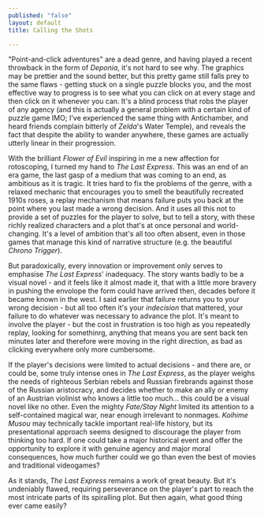 ```yaml
---
published: "false"
layout: default
title: Calling the Shots

---
```


"Point-and-click adventures" are a dead genre, and having played a recent throwback in the form of *Deponia*, it's not hard to see why.  The graphics may be prettier and the sound better, but this pretty game still falls prey to the same flaws - getting stuck on a single puzzle blocks you, and the most effective way to progress is to see what you can click on at every stage and then click on it whenever you can. It's a blind process that robs the player of any agency (and this is actually a general problem with a certain kind of puzzle game IMO; I've experienced the same thing with Antichamber, and heard friends complain bitterly of *Zelda*'s Water Temple), and reveals the fact that despite the ability to wander anywhere, these games are actually utterly linear in their progression.

With the brilliant *Flower of Evil* inspiring in me a new affection for rotoscoping, I turned my hand to *The Last Express*. This was an end of an era game, the last gasp of a medium that was coming to an end, as ambitious as it is tragic. It tries hard to fix the problems of the genre, with a relaxed mechanic that encourages you to smell the beautifully recreated 1910s roses, a replay mechanism that means failure puts you back at the point where you last made a wrong decision. And it uses all this not to provide a set of puzzles for the player to solve, but to tell a story, with these richly realized characters and a plot that's at once personal and world-changing. It's a level of ambition that's all too often absent, even in those games that manage this kind of narrative structure (e.g. the beautiful *Chrono Trigger*).

But paradoxically, every innovation or improvement only serves to emphasise *The Last Express*' inadequacy. The story wants badly to be a visual novel - and it feels like it almost made it, that with a little more bravery in pushing the envolope the form could have arrived then, decades before it became known in the west. I said earlier that failure returns you to your wrong decision - but all too often it's your *indecision* that mattered, your failure to do whatever was necessary to advance the plot. It's meant to involve the player - but the cost in frustration is too high as you repeatedly replay, looking for somethinrg, anything that means you are sent back ten minutes later and therefore were moving in the right direction, as bad as clicking everywhere only more cumbersome.

If the player's decisions were limited to actual decisions - and there are, or could be, some truly intense ones in *The Last Express*, as the player weighs the needs of righteous Serbian rebels and Russian firebrands against those of the Russian aristocracy, and decides whether to make an ally or enemy of an Austrian violinist who knows a little too much... this could be a visual novel like no other. Even the mighty *Fate/Stay Night* limited its attention to a self-contained magical war, near enough irrelevant to nonmages. *Koihime Musou* may technically tackle important real-life history, but its presentational approach seems designed to discourage the player from thinking too hard. If one could take a major historical event and offer the opportunity to explore it with genuine agency and major moral consequences, how much further could we go than even the best of movies and traditional videogames?

As it stands, *The Last Express* remains a work of great beauty. But it's undeniably flawed, requiring perseverance on the player's part to reach the most intricate parts of its spiralling plot. But then again, what good thing ever came easily?
